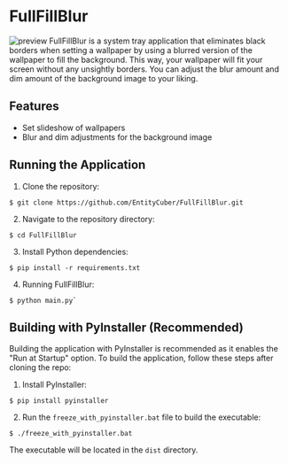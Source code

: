 # FullFillBlur

![preview](https://user-images.githubusercontent.com/61630792/218519033-9272a3e0-629f-4f4e-8fbc-155d6769622d.jpg)
FullFillBlur is a system tray application that eliminates black borders when setting a wallpaper by using a blurred version of the wallpaper to fill the background. This way, your wallpaper will fit your screen without any unsightly borders. You can adjust the blur amount and dim amount of the background image to your liking.

## Features
-   Set slideshow of wallpapers
-   Blur and dim adjustments for the background image

## Running the Application

1.  Clone the repository:
```
$ git clone https://github.com/EntityCuber/FullFillBlur.git
```

2.  Navigate to the repository directory:
```
$ cd FullFillBlur
```

3.  Install Python dependencies:
```
$ pip install -r requirements.txt
```

4.  Running FullFillBlur:
```
$ python main.py`
```

## Building with PyInstaller (Recommended)

Building the application with PyInstaller is recommended as it enables the "Run at Startup" option. To build the application, follow these steps after cloning the repo:

1.  Install PyInstaller:
```
$ pip install pyinstaller
```

2.  Run the `freeze_with_pyinstaller.bat` file to build the executable:
```
$ ./freeze_with_pyinstaller.bat
```

The executable will be located in the `dist` directory.
